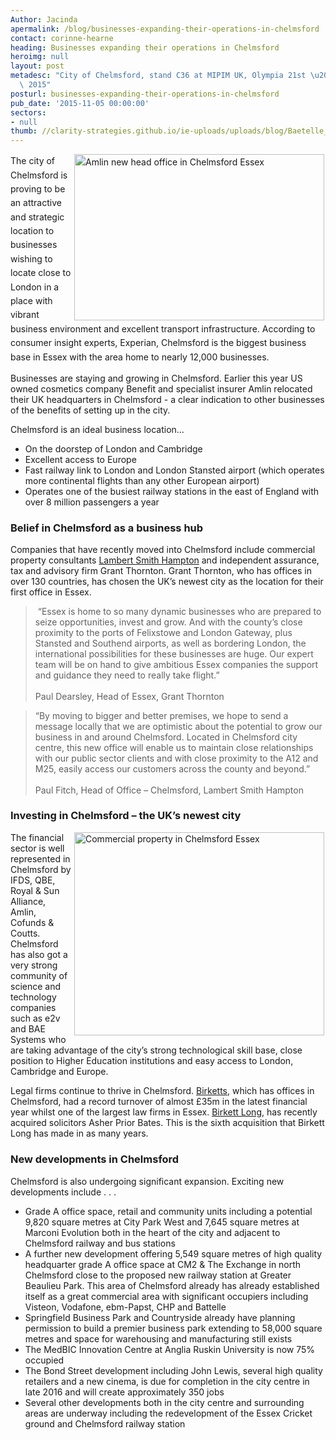 ```yaml
---
Author: Jacinda
apermalink: /blog/businesses-expanding-their-operations-in-chelmsford
contact: corinne-hearne
heading: Businesses expanding their operations in Chelmsford
heroimg: null
layout: post
metadesc: "City of Chelmsford, stand C36 at MIPIM UK, Olympia 21st \u2013 23rd October\
  \ 2015"
posturl: businesses-expanding-their-operations-in-chelmsford
pub_date: '2015-11-05 00:00:00'
sectors:
- null
thumb: //clarity-strategies.github.io/ie-uploads/uploads/blog/Baetelle_mini.jpg
---
```


<p><span style='line-height: 1.6;'><img alt='Amlin new head office in Chelmsford Essex' src='//clarity-strategies.github.io/ie-uploads/uploads/blog/Amlin_400.jpg' style='width: 400px; height: 266px; margin-left: 2px; margin-right: 2px; float: right;'/>The city of Chelmsford is proving to be an attractive and strategic location to businesses wishing to locate close to London in a place with vibrant business environment and excellent transport infrastructure. According to consumer insight experts, Experian, Chelmsford is the biggest business base in Essex with the area home to nearly 12,000 businesses.</span></p><p>Businesses are staying and growing in Chelmsford. Earlier this year US owned cosmetics company Benefit and specialist insurer Amlin relocated their UK headquarters in Chelmsford - a clear indication to other businesses of the benefits of setting up in the city.</p><p>Chelmsford is an ideal business location…</p><ul><li>On the doorstep of London and Cambridge</li><li>Excellent access to Europe</li><li>Fast railway link to London and London Stansted airport (which operates more continental flights than any other European airport)</li><li>Operates one of the busiest railway stations in the east of England with over 8 million passengers a year</li></ul><h3>Belief in Chelmsford as a business hub</h3><p>Companies that have recently moved into Chelmsford include commercial property consultants <a href='http://investessex.co.uk/partners/commercial-property' target='_blank'>Lambert Smith Hampton</a> and independent assurance, tax and advisory firm Grant Thornton. Grant Thornton, who has offices in over 130 countries, has chosen the UK’s newest city as the location for their first office in Essex.</p><blockquote><p> “Essex is home to so many dynamic businesses who are prepared to seize opportunities, invest and grow. And with the county’s close proximity to the ports of Felixstowe and London Gateway, plus Stansted and Southend airports, as well as bordering London, the international possibilities for these businesses are huge. Our expert team will be on hand to give ambitious Essex companies the support and guidance they need to really take flight.”<br/><br/>Paul Dearsley, Head of Essex, Grant Thornton</p></blockquote><blockquote><p>“By moving to bigger and better premises, we hope to send a message locally that we are optimistic about the potential to grow our business in and around Chelmsford. Located in Chelmsford city centre, this new office will enable us to maintain close relationships with our public sector clients and with close proximity to the A12 and M25, easily access our customers across the county and beyond.”<br/><br/>Paul Fitch, Head of Office – Chelmsford, Lambert Smith Hampton</p></blockquote><h3><span style='line-height: 1.2;'>Investing in Chelmsford – the UK’s newest city</span></h3><p><img alt='Commercial property in Chelmsford Essex' src='//clarity-strategies.github.io/ie-uploads/uploads/blog/Chelmsford_veco_400.jpg' style='width: 400px; height: 325px; margin-left: 2px; margin-right: 2px; float: right;'/>The financial sector is well represented in Chelmsford by IFDS, QBE, Royal &amp; Sun Alliance, Amlin, Cofunds &amp; Coutts. Chelmsford has also got a very strong community of science and technology companies such as e2v and BAE Systems who are taking advantage of the city’s strong technological skill base, close position to Higher Education institutions and easy access to London, Cambridge and Europe.</p><p>Legal firms continue to thrive in Chelmsford. <a href='http://investessex.co.uk/partners/legal' target='_blank'>Birketts</a>, which has offices in Chelmsford, had a record turnover of almost £35m in the latest financial year whilst one of the largest law firms in Essex. <a href='http://investessex.co.uk/partners/legal' target='_blank'>Birkett Long</a>, has recently acquired solicitors Asher Prior Bates. This is the sixth acquisition that Birkett Long has made in as many years.</p><h3>New developments in Chelmsford</h3><p>Chelmsford is also undergoing significant expansion. Exciting new developments include . . .</p><ul><li>Grade A office space, retail and community units including a potential 9,820 square metres at City Park West and 7,645 square metres at Marconi Evolution both in the heart of the city and adjacent to Chelmsford railway and bus stations</li><li>A further new development offering 5,549 square metres of high quality headquarter grade A office space at CM2 &amp; The Exchange in north Chelmsford close to the proposed new railway station at Greater Beaulieu Park. This area of Chelmsford already has already established itself as a great commercial area with significant occupiers including Visteon, Vodafone, ebm-Papst, CHP and Battelle</li><li>Springfield Business Park and Countryside already have planning permission to build a premier business park extending to 58,000 square metres and space for warehousing and manufacturing still exists</li><li>The MedBIC Innovation Centre at Anglia Ruskin University is now 75% occupied</li><li>The Bond Street development including John Lewis, several high quality retailers and a new cinema, is due for completion in the city centre in late 2016 and will create approximately 350 jobs</li><li>Several other developments both in the city centre and surrounding areas are underway including the redevelopment of the Essex Cricket ground and Chelmsford railway station</li></ul>